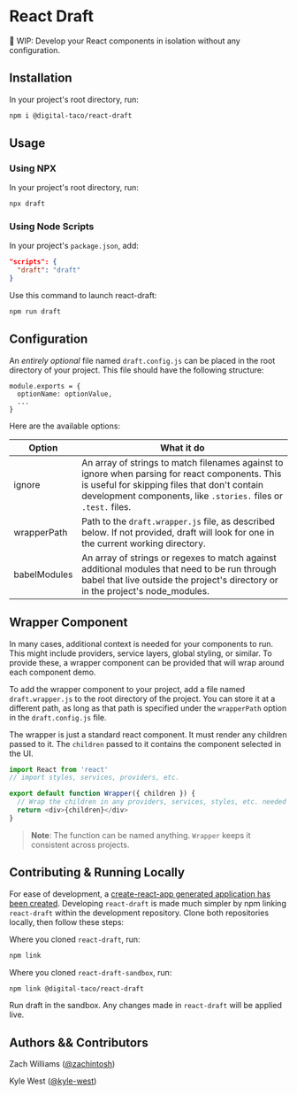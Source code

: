 # React Draft
📝 WIP: Develop your React components in isolation without any configuration.

## Installation

In your project's root directory, run:

```bash
npm i @digital-taco/react-draft
```

## Usage

### Using NPX

In your project's root directory, run:

```bash
npx draft
```

### Using Node Scripts

In your project's `package.json`, add:

```json
"scripts": {
  "draft": "draft"
}
```

Use this command to launch react-draft:

```bash
npm run draft
```

## Configuration

An _entirely optional_ file named `draft.config.js` can be placed in the root directory of your project. This file should have the following structure:

```
module.exports = {
  optionName: optionValue,
  ...
}
```

Here are the available options:

|Option     |What it do                                               |
|-----------|---------------------------------------------------------|
|ignore     |An array of strings to match filenames against to ignore when parsing for react components. This is useful for skipping files that don't contain development components, like `.stories.` files or `.test.` files.|
|wrapperPath|Path to the `draft.wrapper.js` file, as described below. If not provided, draft will look for one in the current working directory.|
|babelModules|An array of strings or regexes to match against additional modules that need to be run through babel that live outside the project's directory or in the project's node_modules.|

## Wrapper Component

In many cases, additional context is needed for your components to run. This might include providers, service layers, global styling, or similar. To provide these, a wrapper component can be provided that will wrap around each component demo.

To add the wrapper component to your project, add a file named `draft.wrapper.js` to the root directory of the project. You can store it at a different path, as long as that path is specified under the `wrapperPath` option in the `draft.config.js` file.

The wrapper is just a standard react component. It must render any children passed to it. The `children` passed to it contains the component selected in the UI. 

```js
import React from 'react'
// import styles, services, providers, etc.

export default function Wrapper({ children }) {
  // Wrap the children in any providers, services, styles, etc. needed
  return <div>{children}</div>
}
```

> **Note**: The function can be named anything. `Wrapper` keeps it consistent across projects.

## Contributing & Running Locally

For ease of development, a [create-react-app generated application has been created](https://github.com/digital-taco/react-draft-sandbox). Developing `react-draft` is made much simpler by npm linking `react-draft` within the development repository. Clone both repositories locally, then follow these steps:

Where you cloned `react-draft`, run:

```bash
npm link
```

Where you cloned `react-draft-sandbox`, run:

```bash
npm link @digital-taco/react-draft
```

Run draft in the sandbox. Any changes made in `react-draft` will be applied live.

## Authors && Contributors

Zach Williams ([@zachintosh](https://github.com/zachintosh))

Kyle West ([@kyle-west](https://github.com/kyle-west))

